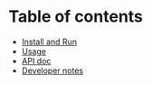 
# Table of contents

* [Install and Run](documentation/running.md)
* [Usage](documentation/usage.md)
* [API doc](http://dev.databus.dbpedia.org:3002/)
* [Developer notes](documentation/dev_notes.md)

